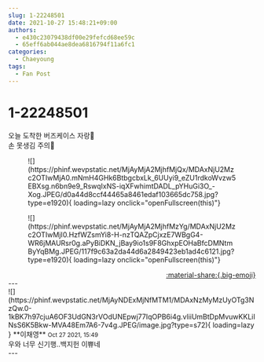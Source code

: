 ```yaml
---
slug: 1-22248501
date: 2021-10-27 15:48:21+09:00
authors:
  - e430c23079438df00e29fefcd68ee59c
  - 65eff6ab044ae8dea6816794f11a6fc1
categories:
  - Chaeyoung
tags:
  - Fan Post
---
```


# 1-22248501

<div class="post-container" markdown="1">
<div class="content-container md-sidebar__scrollwrap" markdown="1">

오늘 도착한 버즈케이스 자랑🥰<br>손 못생김 주의🥺
<figure markdown="1">
![](https://phinf.wevpstatic.net/MjAyMjA2MjhfMjQx/MDAxNjU2Mzc2OTIwMjA0.mNmH4GHk6BtbgcbxLk_6UUyi9_eZU1rdkoWvzw5EBXsg.n6bn9e9_RswqIxNS-iqXFwhimtDADL_pYHuGi3O_-Xog.JPEG/d0a44d8ccf44465a8461edaf103665dc758.jpg?type=e1920){ loading=lazy onclick="openFullscreen(this)"}
</figure>

<figure markdown="1">
![](https://phinf.wevpstatic.net/MjAyMjA2MjhfMzYg/MDAxNjU2Mzc2OTIwMjI0.HzfWZsmYi8-H-nzTQAZpCjxzE7WBgG4-WR6jMAURsr0g.aPyBiDKN_jBay9io1s9F8GhxpEOHaBfcDMNtmByYqBMg.JPEG/117f9c63a2da44d6a2849423eb1ad4c6121.jpg?type=e1920){ loading=lazy onclick="openFullscreen(this)"}
</figure>


</div>
</div>

<div style="text-align: right;" markdown="1">
<a href="https://weverse.io/fromis9/fanpost/1-22248501" style="text-align: right;">:material-share:{.big-emoji}</a>
</div>
---

<div class="comments-container md-sidebar__scrollwrap" markdown="1">
<div class="comment" markdown="1">
<div class='id-container' markdown="1">
![](https://phinf.wevpstatic.net/MjAyNDExMjNfMTM1/MDAxNzMyMzUyOTg3NzQw.0-1kBK7h97cjuA6OF3UdGN3rVOdUNEpwj77IqOPB6i4g.vliiUmBtDpMvuwKKLiINsS6K5Bkw-MVA48Em7A6-7v4g.JPEG/image.jpg?type=s72){ loading=lazy }
**<span class="artist">이채영</span>** <small>Oct 27 2021, 15:49</small><br>
</div>
<div class='comment-body' markdown="1">
우와 너무 신기행..백지헌 이쀼네
</div>
</div>
</div>
---
